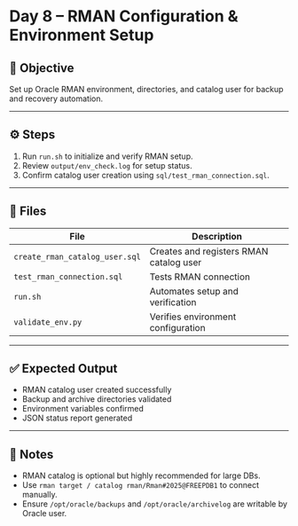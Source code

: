 # Day 8 – RMAN Configuration & Environment Setup

## 🎯 Objective

Set up Oracle RMAN environment, directories, and catalog user for backup and recovery automation.

---

## ⚙️ Steps

1. Run `run.sh` to initialize and verify RMAN setup.
2. Review `output/env_check.log` for setup status.
3. Confirm catalog user creation using `sql/test_rman_connection.sql`.

---

## 📂 Files

| File | Description |
|------|--------------|
| `create_rman_catalog_user.sql` | Creates and registers RMAN catalog user |
| `test_rman_connection.sql` | Tests RMAN connection |
| `run.sh` | Automates setup and verification |
| `validate_env.py` | Verifies environment configuration |

---

## ✅ Expected Output

- RMAN catalog user created successfully  
- Backup and archive directories validated  
- Environment variables confirmed  
- JSON status report generated  

---

## 🧠 Notes

- RMAN catalog is optional but highly recommended for large DBs.  
- Use `rman target / catalog rman/Rman#2025@FREEPDB1` to connect manually.  
- Ensure `/opt/oracle/backups` and `/opt/oracle/archivelog` are writable by Oracle user.

